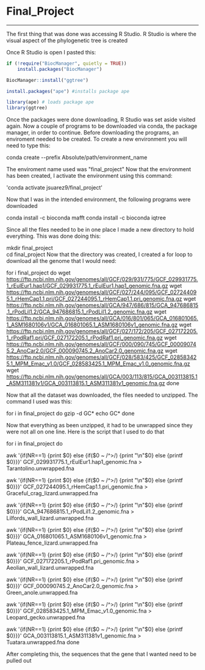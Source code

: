 # Final_Project

****
The first thing that was done was accessing R Studio. R Studio is where the visual aspect of the phylogenetic tree is created

Once R Studio is open I pasted this: 

```R
if (!require("BiocManager", quietly = TRUE))
    install.packages("BiocManager")

BiocManager::install("ggtree")

install.packages("ape") #installs package ape

library(ape) # loads package ape
library(ggtree) 
```
Once the packages were done downloading, R Studio was set aside visited again. 
Now a couple of programs to be downloaded via conda, the package manager, in order to continue. Before downloading the programs, an enviroment needed to be created.
To create a new environment you will need to type this: 

conda create --prefix Absolute/path/environment_name

The enviroment name used was "final_project"
Now that the environment has been created, I activate the environment using this command: 

'conda activate jsuarez9/final_project'

Now that I was in the intended environment, the following programs were downloaded 

conda install -c bioconda mafft
conda install -c bioconda iqtree

Since all the files needed to be in one place I made a new directory to hold everything. This was done doing this: 

 mkdir final_project  
    cd final_project
Now that the directory was created, I created a for loop to download all the genome that I would need:



for i final_project
 do
 wget https://ftp.ncbi.nlm.nih.gov/genomes/all/GCF/029/931/775/GCF_029931775.1_rEulEur1.hap1/GCF_029931775.1_rEulEur1.hap1_genomic.fna.gz
wget https://ftp.ncbi.nlm.nih.gov/genomes/all/GCF/027/244/095/GCF_027244095.1_rHemCap1.1.pri/GCF_027244095.1_rHemCap1.1.pri_genomic.fna.gz
wget https://ftp.ncbi.nlm.nih.gov/genomes/all/GCA/947/686/815/GCA_947686815.1_rPodLil1.2/GCA_947686815.1_rPodLil1.2_genomic.fna.gz
wget https://ftp.ncbi.nlm.nih.gov/genomes/all/GCA/016/801/065/GCA_016801065.1_ASM1680106v1/GCA_016801065.1_ASM1680106v1_genomic.fna.gz
wget https://ftp.ncbi.nlm.nih.gov/genomes/all/GCF/027/172/205/GCF_027172205.1_rPodRaf1.pri/GCF_027172205.1_rPodRaf1.pri_genomic.fna.gz
wget https://ftp.ncbi.nlm.nih.gov/genomes/all/GCF/000/090/745/GCF_000090745.2_AnoCar2.0/GCF_000090745.2_AnoCar2.0_genomic.fna.gz
wget https://ftp.ncbi.nlm.nih.gov/genomes/all/GCF/028/583/425/GCF_028583425.1_MPM_Emac_v1.0/GCF_028583425.1_MPM_Emac_v1.0_genomic.fna.gz
wget https://ftp.ncbi.nlm.nih.gov/genomes/all/GCA/003/113/815/GCA_003113815.1_ASM311381v1/GCA_003113815.1_ASM311381v1_genomic.fna.gz
 done

Now that all the dataset was downloaded, the files needed to unzipped. The command I used was this: 

for i in final_project
do 
gzip -d GC*
echo GC*
done

Now that everything as been unzipped, it had to be unwrapped since they were not all on one line. Here is the script that I used to do that

for i in final_project
do 

awk '{if(NR==1) {print $0} else {if($0 ~ /^>/) {print "\n"$0} else {printf $0}}}' GCF_029931775.1_rEulEur1.hap1_genomic.fna > Tarantolino.unwrapped.fna

awk '{if(NR==1) {print $0} else {if($0 ~ /^>/) {print "\n"$0} else {printf $0}}}' GCF_027244095.1_rHemCap1.1.pri_genomic.fna > Graceful_crag_lizard.unwrapped.fna

awk '{if(NR==1) {print $0} else {if($0 ~ /^>/) {print "\n"$0} else {printf $0}}}' GCA_947686815.1_rPodLil1.2_genomic.fna > Lilfords_wall_lizard.unwrapped.fna

awk '{if(NR==1) {print $0} else {if($0 ~ /^>/) {print "\n"$0} else {printf $0}}}' GCA_016801065.1_ASM1680106v1_genomic.fna > Plateau_fence_lizard.unwrapped.fna

awk '{if(NR==1) {print $0} else {if($0 ~ /^>/) {print "\n"$0} else {printf $0}}}' GCF_027172205.1_rPodRaf1.pri_genomic.fna > Aeolian_wall_lizard.unwrapped.fna

awk '{if(NR==1) {print $0} else {if($0 ~ /^>/) {print "\n"$0} else {printf $0}}}' GCF_000090745.2_AnoCar2.0_genomic.fna > Green_anole.unwrapped.fna

awk '{if(NR==1) {print $0} else {if($0 ~ /^>/) {print "\n"$0} else {printf $0}}}' GCF_028583425.1_MPM_Emac_v1.0_genomic.fna > Leopard_gecko.unwrapped.fna

awk '{if(NR==1) {print $0} else {if($0 ~ /^>/) {print "\n"$0} else {printf $0}}}' GCA_003113815.1_ASM311381v1_genomic.fna > Tuatara.unwrapped.fna
done

After completing this, the sequences that the gene that I wanted need to be pulled out
